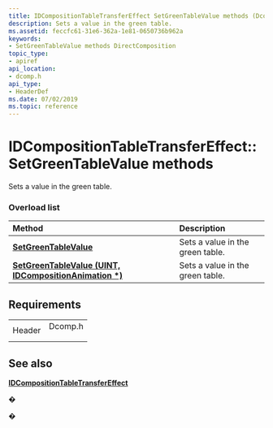 ```yaml
---
title: IDCompositionTableTransferEffect SetGreenTableValue methods (Dcomp.h)
description: Sets a value in the green table.
ms.assetid: feccfc61-31e6-362a-1e81-0650736b962a
keywords:
- SetGreenTableValue methods DirectComposition
topic_type:
- apiref
api_location:
- dcomp.h
api_type:
- HeaderDef
ms.date: 07/02/2019
ms.topic: reference
---
```


# IDCompositionTableTransferEffect::SetGreenTableValue methods

Sets a value in the green table.

### Overload list



| Method                                                                                                                | Description                                 |
|:----------------------------------------------------------------------------------------------------------------------|:--------------------------------------------|
| [**SetGreenTableValue**](https://msdn.microsoft.com/library/Dn919795(v=VS.85).aspx)                                     | Sets a value in the green table.<br/> |
| [**SetGreenTableValue (UINT, IDCompositionAnimation \*)**](https://msdn.microsoft.com/library/Dn919796(v=VS.85).aspx) | Sets a value in the green table.<br/> |



## Requirements



|                   |                                                                                    |
|-------------------|------------------------------------------------------------------------------------|
| Header<br/> | <dl> <dt>Dcomp.h</dt> </dl> |



## See also

<dl> <dt>

[**IDCompositionTableTransferEffect**](https://msdn.microsoft.com/library/Dn919783(v=VS.85).aspx)
</dt> </dl>

�

�





